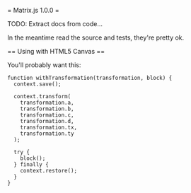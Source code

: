 = Matrix.js 1.0.0 =

TODO: Extract docs from code...

In the meantime read the source and tests, they're pretty ok.

== Using with HTML5 Canvas ==

You'll probably want this:

    function withTransformation(transformation, block) {
      context.save();
 
      context.transform(
        transformation.a,
        transformation.b,
        transformation.c,
        transformation.d,
        transformation.tx,
        transformation.ty
      );
 
      try {
        block();
      } finally {
        context.restore();
      }
    }
